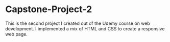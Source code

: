 # Capstone-Project-2
This is the second project I created out of the Udemy course on web development.
I implemented a mix of HTML and CSS to create a responsive web page.
